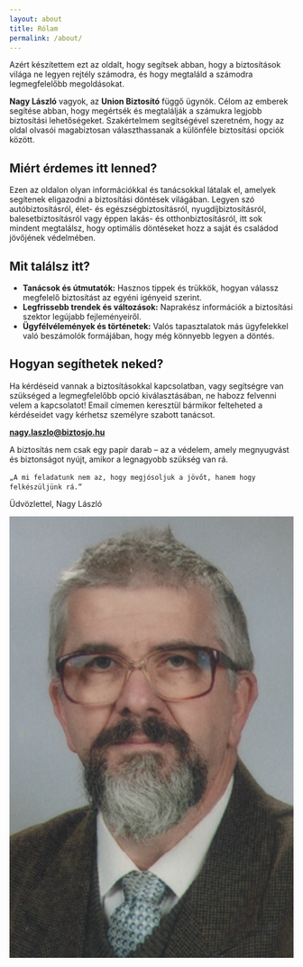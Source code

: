 ```yaml
---
layout: about
title: Rólam
permalink: /about/
---
```


Azért készítettem ezt az oldalt, hogy segítsek abban, hogy a biztosítások világa ne legyen rejtély számodra, és hogy megtaláld a számodra legmegfelelőbb megoldásokat.

**Nagy László** vagyok, az **Union Biztosító** függő ügynök. Célom az emberek segítése abban, hogy megértsék és megtalálják a számukra legjobb biztosítási lehetőségeket. Szakértelmem segítségével szeretném, hogy az oldal olvasói magabiztosan választhassanak a különféle biztosítási opciók között.

## Miért érdemes itt lenned?

Ezen az oldalon olyan információkkal és tanácsokkal látalak el, amelyek segítenek eligazodni a biztosítási döntések világában. Legyen szó autóbiztosításról, élet- és egészségbiztosításról, nyugdíjbiztosításról, 
balesetbiztosításról vagy éppen lakás- és otthonbiztosításról, itt sok mindent megtalálsz, hogy optimális döntéseket hozz a saját és családod jövőjének védelmében.

## Mit találsz itt?
- **Tanácsok és útmutatók:** Hasznos tippek és trükkök, hogyan válassz megfelelő biztosítást az egyéni igényeid szerint.
- **Legfrissebb trendek és változások:** Naprakész információk a biztosítási szektor legújabb fejleményeiről.
- **Ügyfélvélemények és történetek:** Valós tapasztalatok más ügyfelekkel való beszámolók formájában, hogy még könnyebb legyen a döntés.

## Hogyan segíthetek neked?
Ha kérdéseid vannak a biztosításokkal kapcsolatban, vagy segítségre van szükséged a legmegfelelőbb opció kiválasztásában, ne habozz felvenni velem a kapcsolatot! Email címemen keresztül bármikor felteheted a kérdéseidet vagy kérhetsz személyre szabott tanácsot.

**<nagy.laszlo@biztosjo.hu>**

A biztosítás nem csak egy papír darab – az a védelem, amely megnyugvást és biztonságot nyújt, amikor a legnagyobb szükség van rá. 

`„A mi feladatunk nem az, hogy megjósoljuk a jövőt, hanem hogy felkészüljünk rá.”`

Üdvözlettel,
Nagy László

![Nagy László](/profile.png)
